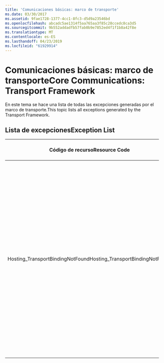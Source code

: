 ```yaml
---
title: 'Comunicaciones básicas: marco de transporte'
ms.date: 03/30/2017
ms.assetid: 9fae1728-1377-4cc1-8fc3-d5d9a23546bd
ms.openlocfilehash: abcadc5ae1314f5aa765aa3f85c28ccedc8ca3d5
ms.sourcegitcommit: 9b552addadfb57fab0b9e7852ed4f1f1b8a42f8e
ms.translationtype: MT
ms.contentlocale: es-ES
ms.lasthandoff: 04/23/2019
ms.locfileid: "61929914"
---
```

# <a name="core-communications-transport-framework"></a><span data-ttu-id="7eed4-102">Comunicaciones básicas: marco de transporte</span><span class="sxs-lookup"><span data-stu-id="7eed4-102">Core Communications: Transport Framework</span></span>
<span data-ttu-id="7eed4-103">En este tema se hace una lista de todas las excepciones generadas por el marco de transporte.</span><span class="sxs-lookup"><span data-stu-id="7eed4-103">This topic lists all exceptions generated by the Transport Framework.</span></span>  
  
## <a name="exception-list"></a><span data-ttu-id="7eed4-104">Lista de excepciones</span><span class="sxs-lookup"><span data-stu-id="7eed4-104">Exception List</span></span>  
  
|<span data-ttu-id="7eed4-105">Código de recurso</span><span class="sxs-lookup"><span data-stu-id="7eed4-105">Resource Code</span></span>|<span data-ttu-id="7eed4-106">Cadena de recurso</span><span class="sxs-lookup"><span data-stu-id="7eed4-106">Resource String</span></span>|  
|-------------------|---------------------|  
|<span data-ttu-id="7eed4-107">Hosting_TransportBindingNotFound</span><span class="sxs-lookup"><span data-stu-id="7eed4-107">Hosting_TransportBindingNotFound</span></span>|<span data-ttu-id="7eed4-108">Ningún enlace de protocolo coincide con la dirección especificada.</span><span class="sxs-lookup"><span data-stu-id="7eed4-108">No protocol binding matches the specified address.</span></span> <span data-ttu-id="7eed4-109">Los enlaces de protocolo se configuran en el nivel del sitio en la configuración de los servicios de Internet Information Server o del Servicio de activación de procesos de Windows.</span><span class="sxs-lookup"><span data-stu-id="7eed4-109">Protocol bindings are configured at the site level in Internet Information Services or Windows Process Activation Services configuration.</span></span>|

